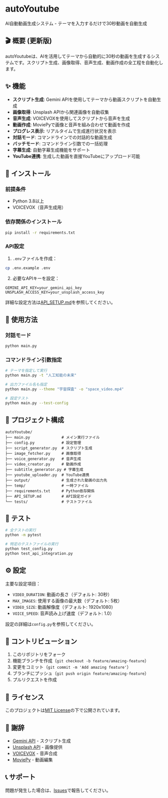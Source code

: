 # autoYoutube

AI自動動画生成システム - テーマを入力するだけで30秒動画を自動生成

## 🎬 概要 (更新版)

autoYoutubeは、AIを活用してテーマから自動的に30秒の動画を生成するシステムです。スクリプト生成、画像取得、音声生成、動画作成の全工程を自動化します。

## ✨ 機能

- **スクリプト生成**: Gemini APIを使用してテーマから動画スクリプトを自動生成
- **画像取得**: Unsplash APIから関連画像を自動収集
- **音声生成**: VOICEVOXを使用してスクリプトから音声を生成
- **動画作成**: MoviePyで画像と音声を組み合わせて動画を作成
- **プログレス表示**: リアルタイムで生成進行状況を表示
- **対話モード**: コマンドラインでの対話的な動画生成
- **バッチモード**: コマンドライン引数での一括処理
- **字幕生成**: 自動字幕生成機能をサポート
- **YouTube連携**: 生成した動画を直接YouTubeにアップロード可能

## 🚀 インストール

### 前提条件

- Python 3.8以上
- VOICEVOX（音声生成用）

### 依存関係のインストール

```bash
pip install -r requirements.txt
```

### API設定

1. `.env`ファイルを作成：
```bash
cp .env.example .env
```

2. 必要なAPIキーを設定：
```
GEMINI_API_KEY=your_gemini_api_key
UNSPLASH_ACCESS_KEY=your_unsplash_access_key
```

詳細な設定方法は[API_SETUP.md](API_SETUP.md)を参照してください。

## 📖 使用方法

### 対話モード

```bash
python main.py
```

### コマンドライン引数指定

```bash
# テーマを指定して実行
python main.py -t "人工知能の未来"

# 出力ファイル名も指定
python main.py --theme "宇宙探査" -o "space_video.mp4"

# 設定テスト
python main.py --test-config
```

## 📁 プロジェクト構成

```
autoYoutube/
├── main.py              # メイン実行ファイル
├── config.py            # 設定管理
├── script_generator.py  # スクリプト生成
├── image_fetcher.py     # 画像取得
├── voice_generator.py   # 音声生成
├── video_creator.py     # 動画作成
├── subtitle_generator.py # 字幕生成
├── youtube_uploader.py  # YouTube連携
├── output/              # 生成された動画の出力先
├── temp/                # 一時ファイル
├── requirements.txt     # Python依存関係
├── API_SETUP.md         # API設定ガイド
└── tests/               # テストファイル
```

## 🧪 テスト

```bash
# 全テストの実行
python -m pytest

# 特定のテストファイルの実行
python test_config.py
python test_api_integration.py
```

## ⚙️ 設定

主要な設定項目：

- `VIDEO_DURATION`: 動画の長さ（デフォルト: 30秒）
- `MAX_IMAGES`: 使用する画像の最大数（デフォルト: 5枚）
- `VIDEO_SIZE`: 動画解像度（デフォルト: 1920x1080）
- `VOICE_SPEED`: 音声読み上げ速度（デフォルト: 1.0）

設定の詳細は`config.py`を参照してください。

## 🤝 コントリビューション

1. このリポジトリをフォーク
2. 機能ブランチを作成（`git checkout -b feature/amazing-feature`）
3. 変更をコミット（`git commit -m 'Add amazing feature'`）
4. ブランチにプッシュ（`git push origin feature/amazing-feature`）
5. プルリクエストを作成

## 📝 ライセンス

このプロジェクトは[MIT License](LICENSE)の下で公開されています。

## 🙏 謝辞

- [Gemini API](https://ai.google.dev/) - スクリプト生成
- [Unsplash API](https://unsplash.com/developers) - 画像提供
- [VOICEVOX](https://voicevox.hiroshiba.jp/) - 音声合成
- [MoviePy](https://zulko.github.io/moviepy/) - 動画編集

## 📞 サポート

問題が発生した場合は、[Issues](https://github.com/your-username/autoYoutube/issues)で報告してください。